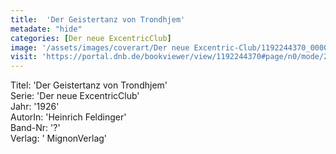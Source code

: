 ```yaml
---
title:  'Der Geistertanz von Trondhjem'
metadate: "hide"
categories: [Der neue ExcentricClub]
image: '/assets/images/coverart/Der neue Excentric-Club/1192244370_00000010.jpg'
visit: 'https://portal.dnb.de/bookviewer/view/1192244370#page/n0/mode/2up'
---
```

Titel: 'Der Geistertanz von Trondhjem' <br>
Serie: 'Der neue ExcentricClub' <br>
Jahr: '1926' <br>
AutorIn: 'Heinrich Feldinger' <br>
Band-Nr: '?' <br>
Verlag: ' MignonVerlag'